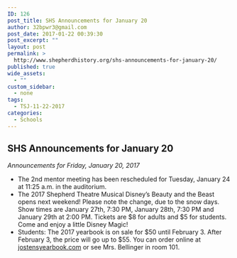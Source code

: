 ```yaml
---
ID: 126
post_title: SHS Announcements for January 20
author: 32bpwr3@gmail.com
post_date: 2017-01-22 00:39:30
post_excerpt: ""
layout: post
permalink: >
  http://www.shepherdhistory.org/shs-announcements-for-january-20/
published: true
wide_assets:
  - ""
custom_sidebar:
  - none
tags:
  - TSJ-11-22-2017
categories:
  - Schools
---
```

## SHS Announcements for January 20

*Announcements for Friday, January 20, 2017*

* The 2nd mentor meeting has been rescheduled for Tuesday, January 24 at 11:25 a.m. in the auditorium.
* The 2017 Shepherd Theatre Musical Disney’s Beauty and the Beast opens next weekend! Please note the change, due to the snow days. Show times are January 27th, 7:30 PM, January 28th, 7:30 PM and January 29th at 2:00 PM. Tickets are $8 for adults and $5 for students. Come and enjoy a little Disney Magic!
* Students: The 2017 yearbook is on sale for $50 until February 3. After February 3, the price will go up to $55. You can order online at [jostensyearbook.com](https://l.facebook.com/l.php?u=http%3A%2F%2Fjostensyearbook.com%2F&h=ATOVYjgv3A2QfIKahVI499R1bosTXBV7om1zu_WMzMJbqWt3qghijJA0u_o19SgZGaDtitkJsOE7StL7PcDBAs4X_gN5-41rlnCYPONyDKVasCi0r-F6D0tnaqwCwE4t1_E&enc=AZNBJXoBE4kQpoc-gH3rukrp2TRndX6_Z9DQuglxaBB6bGwKsPo-pZzkIkvXbc5ugbQY51fS2LWMA-gaf0k8cyIQ8UZ6xmZ8o2NXBy-9-eIResHRwETMAKMigqu-Bzn8myHex9XPr9_aL3_P5_xWzDx7SG8e6u8JYJT53zdd-seRG5_CHduc5TR2LL-CX16a8uD5kfgxbx744rfSICWAevmv&s=1) or see Mrs. Bellinger in room 101.